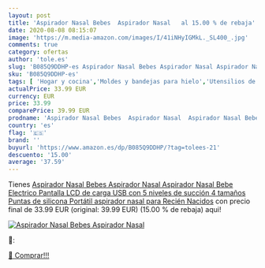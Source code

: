 ```yaml
---
layout: post
title: 'Aspirador Nasal Bebes  Aspirador Nasal   al 15.00 % de rebaja'
date: 2020-08-08 08:15:07
image: 'https://m.media-amazon.com/images/I/41iNHyIGMkL._SL400_.jpg'
comments: true
category: ofertas
author: 'tole.es'
slug: 'B085Q9DDHP-es Aspirador Nasal Bebes Aspirador Nasal Aspirador Nasal Bebe...'
sku: 'B085Q9DDHP-es'
tags: [ 'Hogar y cocina','Moldes y bandejas para hielo','Utensilios de bar','Utensilios de cocina','bebe', ]
actualPrice: 33.99 EUR
currency: EUR
price: 33.99
comparePrice: 39.99 EUR
prodname: 'Aspirador Nasal Bebes  Aspirador Nasal  Aspirador Nasal Bebe Electrico  Pantalla LCD de carga USB con 5 niveles de succión 4 tamaños Puntas de silicona  Portátil aspirador nasal para Recién Nacidos'
country: 'es'
flag: '🇪🇸'
brand: ''
buyurl: 'https://www.amazon.es/dp/B085Q9DDHP/?tag=tolees-21'
descuento: '15.00'
average: '37.59'
---
```


Tienes [Aspirador Nasal Bebes  Aspirador Nasal  Aspirador Nasal Bebe Electrico  Pantalla LCD de carga USB con 5 niveles de succión 4 tamaños Puntas de silicona  Portátil aspirador nasal para Recién Nacidos](https://www.amazon.es/dp/B085Q9DDHP/?tag=tolees-21) con precio final de  33.99 EUR (original: 39.99 EUR) (15.00 %  de rebaja) aqui!

[![Aspirador Nasal Bebes  Aspirador Nasal  ](https://m.media-amazon.com/images/I/41iNHyIGMkL._SL400_.jpg)](https://www.amazon.es/dp/B085Q9DDHP/?tag=tolees-21)

🔎:


[🛒 Comprar!!!](https://www.amazon.es/dp/B085Q9DDHP/?tag=tolees-21)
